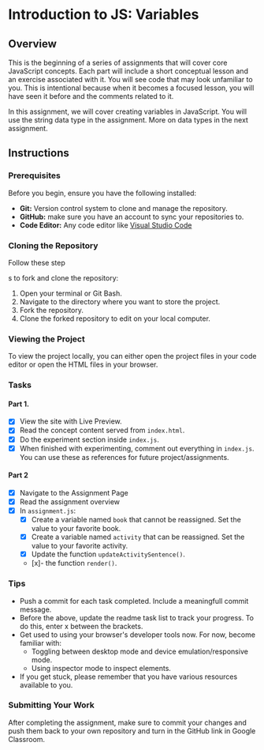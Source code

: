 # Introduction to JS: Variables

## Overview
This is the beginning of a series of assignments that will cover core JavaScript concepts. Each part will include a short conceptual lesson and an exercise associated with it. You will see code that may look unfamiliar to you. This is intentional because when it becomes a focused lesson, you will have seen it before and the comments related to it.

In this assignment, we will cover creating variables in JavaScript. You will use the string data type in the assignment. More on data types in the next assignment.

## Instructions

### Prerequisites

Before you begin, ensure you have the following installed:

- **Git:** Version control system to clone and manage the repository.
- **GitHub:** make sure you have an account to sync your repositories to.
- **Code Editor:** Any code editor like [Visual Studio Code](https://code.visualstudio.com/)

### Cloning the Repository

Follow these step

s to fork and clone the repository:

1. Open your terminal or Git Bash.
2. Navigate to the directory where you want to store the project.
3. Fork the repository.
4. Clone the forked repository to edit on your local computer.

### Viewing the Project

To view the project locally, you can either open the project files in your code editor or open the HTML files in your browser.

### Tasks

#### Part 1.

- [X] View the site with Live Preview.
- [X] Read the concept content served from `index.html`.
- [X] Do the experiment section inside `index.js`.
- [X] When finished with experimenting, comment out everything in `index.js`. You can use these as references for future project/assignments.

#### Part 2

- [x] Navigate to the Assignment Page
- [x] Read the assignment overview
- [x] In `assignment.js`:
    - [x] Create a variable named `book` that cannot be reassigned. Set the value to your favorite book.
    - [X] Create a variable named `activity` that can be reassigned. Set the value to your favorite activity.
    - [X] Update the function `updateActivitySentence()`.
    - [x]- the function `render()`.


### Tips
- Push a commit for each task completed. Include a meaningfull commit message.
- Before the above, update the readme task list to track your progress. To do this, enter x between the brackets.
- Get used to using your browser's developer tools now. For now, become familiar with: 
    - Toggling between desktop mode and device emulation/responsive mode.
    - Using inspector mode to inspect elements.
- If you get stuck, please remember that you have various resources available to you.


### Submitting Your Work

After completing the assignment, make sure to commit your changes and push them back to your own repository and turn in the GitHub link in Google Classroom.